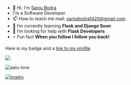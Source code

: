 - 👋 Hi, I’m [Sanju Bodra](https://sanjubodra.netlify.app)
- I'm a Software Developer.
- 📫 How to reach me mail: sanjubodra1420@gmail.com
- 🌱 I’m currently learning **Flask and Django Soon**
- 🤝 I’m looking for help with **Flask Developers**
- ⚡ Fun fact **When you follow I follow you back!**

Here is my badge and a [link to my profile](https://www.hackthebox.eu/profile/46644).

![](https://www.hackthebox.eu/badge/image/46644)

<p align="left"> <img src="https://komarev.com/ghpvc/?username=aalu-love&label=Profile%20views&color=blueviolet" alt="aalu-love" /> </p>

[![trophy](https://github-profile-trophy.vercel.app/?username=aalu-love)](https://github.com/aalu-love/github-profile-trophy)
